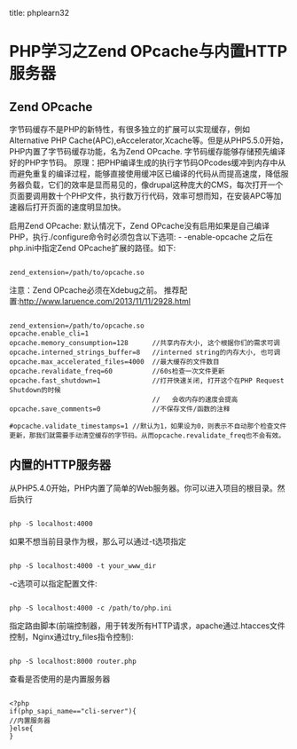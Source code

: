 title: phplearn32 

#  PHP学习之Zend OPcache与内置HTTP服务器 
##  Zend OPcache 
字节码缓存不是PHP的新特性，有很多独立的扩展可以实现缓存，例如Alternative PHP Cache(APC),eAccelerator,Xcache等。但是从PHP5.5.0开始，PHP内置了字节码缓存功能，名为Zend OPcache.
字节码缓存能够存储预先编译好的PHP字节码。
原理：把PHP编译生成的执行字节码OPcodes缓冲到内存中从而避免重复的编译过程，能够直接使用缓冲区已编译的代码从而提高速度，降低服务器负载，它们的效率是显而易见的，像drupal这种庞大的CMS，每次打开一个页面要调用数十个PHP文件，执行数万行代码，效率可想而知，在安装APC等加速器后打开页面的速度明显加快。

启用Zend OPcache:
默认情况下，Zend OPcache没有启用如果是自己编译PHP，执行./configure命令时必须包含以下选项: - -enable-opcache
之后在php.ini中指定Zend OPcache扩展的路径。如下:
```

zend_extension=/path/to/opcache.so

```
注意：Zend OPcache必须在Xdebug之前。
推荐配置:http://www.laruence.com/2013/11/11/2928.html
```

zend_extension=/path/to/opcache.so
opcache.enable_cli=1
opcache.memory_consumption=128      //共享内存大小, 这个根据你们的需求可调
opcache.interned_strings_buffer=8   //interned string的内存大小, 也可调
opcache.max_accelerated_files=4000  //最大缓存的文件数目
opcache.revalidate_freq=60          //60s检查一次文件更新
opcache.fast_shutdown=1             //打开快速关闭, 打开这个在PHP Request Shutdown的时候
                                    //   会收内存的速度会提高
opcache.save_comments=0             //不保存文件/函数的注释

#opcache.validate_timestamps=1 //默认为1，如果设为0，则表示不自动那个检查文件更新，那我们就需要手动清空缓存的字节码。从而opcache.revalidate_freq也不会有效。

```

##  内置的HTTP服务器 
从PHP5.4.0开始，PHP内置了简单的Web服务器。你可以进入项目的根目录。然后执行
```

php -S localhost:4000

```
如果不想当前目录作为根，那么可以通过-t选项指定
```

php -S localhost:4000 -t your_www_dir

```
-c选项可以指定配置文件:
```

php -S localhost:4000 -c /path/to/php.ini

```
指定路由脚本(前端控制器，用于转发所有HTTP请求，apache通过.htacces文件控制，Nginx通过try_files指令控制):
```

php -S localhost:8000 router.php

```
查看是否使用的是内置服务器
```

<?php
if(php_sapi_name=="cli-server"){
//内置服务器
}else{
}

```

